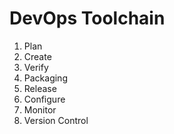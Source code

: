 # DevOps Toolchain

1. Plan
2. Create
3. Verify
4. Packaging
5. Release
6. Configure
7. Monitor
8. Version Control
